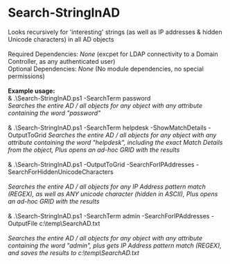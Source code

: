 # Search-StringInAD
Looks recursively for 'interesting' strings (as well as IP addresses &amp; hidden Unicode characters) in all AD objects<br><br>
Required Dependencies: *None*  (excpet for LDAP connectivity to a Domain Controller, as any authenticated user)<br>
Optional Dependencies: *None*  (No module dependencies, no special permissions)<br><br>
<b>Example usage:</b><br>
& .\Search-StringInAD.ps1 -SearchTerm password<br>
*Searches the entire AD / all objects for any object with any attribute containing the word "password"*<br><br>
& .\Search-StringInAD.ps1 -SearchTerm helpdesk -ShowMatchDetails -OutputToGrid
*Searches the entire AD / all objects for any object with any attribute containing the word "helpdesk", including the exact Match Details from the object, Plus opens an ad-hoc GRID with the results*<br><br>
& .\Search-StringInAD.ps1 -OutputToGrid -SearchForIPAddresses -SearchForHiddenUnicodeCharacters<br><br> 
*Searches the entire AD / all objects for any IP Address pattern match (REGEX), as well as ANY unicode character (hidden in ASCII), Plus opens an ad-hoc GRID with the results*<br><br>
& .\Search-StringInAD.ps1 -SearchTerm admin -SearchForIPAddresses -OutputFile c:\temp\SearchAD.txt<br><br> 
*Searches the entire AD / all objects for any object with any attribute containing the word "admin", plus gets IP Address pattern match (REGEX), and saves the results to c:\temp\SearchAD.txt*<br><br>
